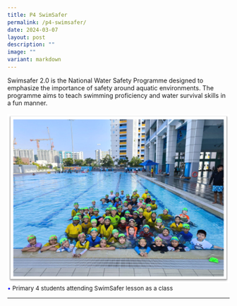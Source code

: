 ```yaml
---
title: P4 SwimSafer
permalink: /p4-swimsafer/
date: 2024-03-07
layout: post
description: ""
image: ""
variant: markdown
---
```

Swimsafer 2.0 is the National Water Safety Programme designed to emphasize the importance of safety around aquatic environments. The programme aims to teach swimming proficiency and water survival skills in a fun manner.
<br><br>
<img src="/images/Happenings/SWIMS/SWIM_1.png">
<span style="font-size:10pt;">
<span style="color:blue;">•</span> Primary 4 students attending SwimSafer lesson as a class</span>
<hr><br>